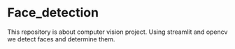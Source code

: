 # Face_detection
This repository is about computer vision project.
Using streamlit and opencv we detect faces and determine them.
